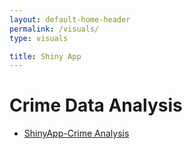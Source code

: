 ```yaml
---
layout: default-home-header
permalink: /visuals/
type: visuals

title: Shiny App
---
```


# Crime Data Analysis

- [ShinyApp-Crime Analysis](https://l6l43h-belce.shinyapps.io/crime_analysis/)
